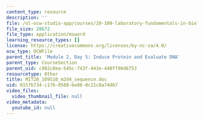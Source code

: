 ```yaml
---
content_type: resource
description: ''
file: /ol-ocw-studio-app/courses/20-109-laboratory-fundamentals-in-biological-engineering-spring-2010/0157b734c1769588be860c21c8a74db7_MIT20_109S10_m2d4_sequence.doc
file_size: 28672
file_type: application/msword
learning_resource_types: []
license: https://creativecommons.org/licenses/by-nc-sa/4.0/
ocw_type: OCWFile
parent_title: 'Module 2, Day 5: Induce Protein and Evaluate DNA'
parent_type: CourseSection
parent_uid: c902c8ea-545c-743f-443e-440ff96d6753
resourcetype: Other
title: MIT20_109S10_m2d4_sequence.doc
uid: 0157b734-c176-9588-be86-0c21c8a74db7
video_files:
  video_thumbnail_file: null
video_metadata:
  youtube_id: null
---
```

